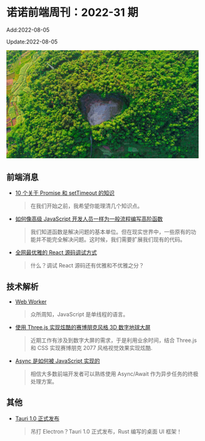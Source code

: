 <!--
 * @Description:
 * @Author: wangfuyuan
 * @Email: zoeblow@gmail.com
 * @Date: 2022-06-12 14:32:06
 * @LastEditors: wangfuyuan
 * @LastEditTime: 2022-08-04 19:39:07
 * @FilePath: \nuofe-weekly1\2022\weekly-31.md
-->

# 诺诺前端周刊：2022-31 期

Add:2022-08-05

Update:2022-08-05

![202231](../images/2022/202231.jpg)

## 前端消息

- [10 个关于 Promise 和 setTimeout 的知识](https://mp.weixin.qq.com/s/8U2mAvVo-44Epqq1enmBcQ)

  > 在我们开始之前，我希望你能理清几个知识点。

- [如何像高级 JavaScript 开发人员一样为一般流程编写高阶函数](https://mp.weixin.qq.com/s/4YRNkBDGsSuN_BG5avmL3g)

  > 我们知道函数是解决问题的基本单位。但在现实世界中，一些原有的功能并不能完全解决问题。这时候，我们需要扩展我们现有的代码。

- [全网最优雅的 React 源码调试方式](https://mp.weixin.qq.com/s/Yfmb11mmvfXg2FlEu7UlXA)

  > 什么？调试 React 源码还有优雅和不优雅之分？

## 技术解析

- [Web Worker](https://mp.weixin.qq.com/s/9AbD90wpH3uhh_agOStsJQ)

  > 众所周知，JavaScript 是单线程的语言。

- [使用 Three.js 实现炫酷的赛博朋克风格 3D 数字地球大屏](https://mp.weixin.qq.com/s/yEXQTg2d8Z6YP9ZKxpewRQ)

  > 近期工作有涉及到数字大屏的需求，于是利用业余时间，结合 Three.js 和 CSS 实现赛博朋克 2077 风格视觉效果实现炫酷.

- [Async 是如何被 JavaScript 实现的](https://mp.weixin.qq.com/s/foGCegy89TEDC2yyGH75pQ)

  > 相信大多数前端开发者可以熟练使用 Async/Await 作为异步任务的终极处理方案。

## 其他

- [Tauri 1.0 正式发布](https://www.oschina.net/news/200150/tauri-1-0-released)

  > 吊打 Electron？Tauri 1.0 正式发布，Rust 编写的桌面 UI 框架！
